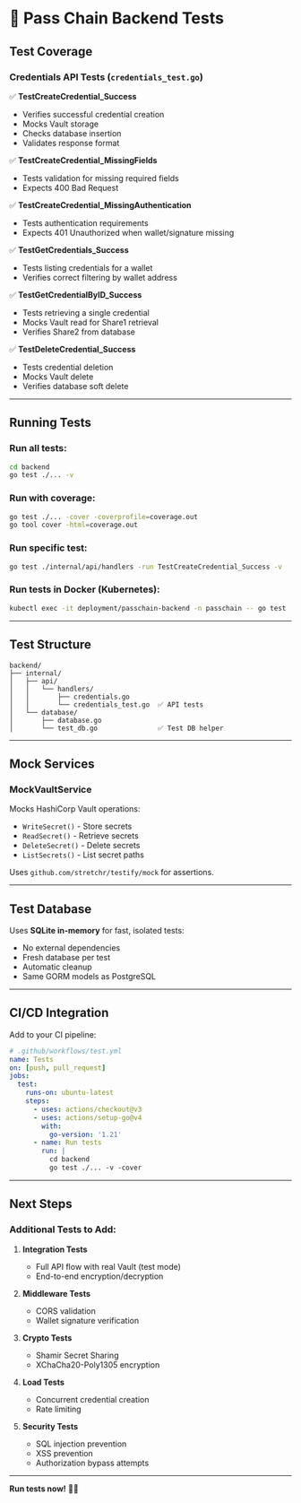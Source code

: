 # 🧪 Pass Chain Backend Tests

## Test Coverage

### Credentials API Tests (`credentials_test.go`)

✅ **TestCreateCredential_Success**
- Verifies successful credential creation
- Mocks Vault storage
- Checks database insertion
- Validates response format

✅ **TestCreateCredential_MissingFields**
- Tests validation for missing required fields
- Expects 400 Bad Request

✅ **TestCreateCredential_MissingAuthentication**
- Tests authentication requirements
- Expects 401 Unauthorized when wallet/signature missing

✅ **TestGetCredentials_Success**
- Tests listing credentials for a wallet
- Verifies correct filtering by wallet address

✅ **TestGetCredentialByID_Success**
- Tests retrieving a single credential
- Mocks Vault read for Share1 retrieval
- Verifies Share2 from database

✅ **TestDeleteCredential_Success**
- Tests credential deletion
- Mocks Vault delete
- Verifies database soft delete

---

## Running Tests

### Run all tests:
```bash
cd backend
go test ./... -v
```

### Run with coverage:
```bash
go test ./... -cover -coverprofile=coverage.out
go tool cover -html=coverage.out
```

### Run specific test:
```bash
go test ./internal/api/handlers -run TestCreateCredential_Success -v
```

### Run tests in Docker (Kubernetes):
```bash
kubectl exec -it deployment/passchain-backend -n passchain -- go test ./... -v
```

---

## Test Structure

```
backend/
├── internal/
│   ├── api/
│   │   └── handlers/
│   │       ├── credentials.go
│   │       └── credentials_test.go  ✅ API tests
│   └── database/
│       ├── database.go
│       └── test_db.go               ✅ Test DB helper
```

---

## Mock Services

### MockVaultService
Mocks HashiCorp Vault operations:
- `WriteSecret()` - Store secrets
- `ReadSecret()` - Retrieve secrets
- `DeleteSecret()` - Delete secrets
- `ListSecrets()` - List secret paths

Uses `github.com/stretchr/testify/mock` for assertions.

---

## Test Database

Uses **SQLite in-memory** for fast, isolated tests:
- No external dependencies
- Fresh database per test
- Automatic cleanup
- Same GORM models as PostgreSQL

---

## CI/CD Integration

Add to your CI pipeline:

```yaml
# .github/workflows/test.yml
name: Tests
on: [push, pull_request]
jobs:
  test:
    runs-on: ubuntu-latest
    steps:
      - uses: actions/checkout@v3
      - uses: actions/setup-go@v4
        with:
          go-version: '1.21'
      - name: Run tests
        run: |
          cd backend
          go test ./... -v -cover
```

---

## Next Steps

### Additional Tests to Add:

1. **Integration Tests**
   - Full API flow with real Vault (test mode)
   - End-to-end encryption/decryption

2. **Middleware Tests**
   - CORS validation
   - Wallet signature verification

3. **Crypto Tests**
   - Shamir Secret Sharing
   - XChaCha20-Poly1305 encryption

4. **Load Tests**
   - Concurrent credential creation
   - Rate limiting

5. **Security Tests**
   - SQL injection prevention
   - XSS prevention
   - Authorization bypass attempts

---

**Run tests now!** 🧪✅

